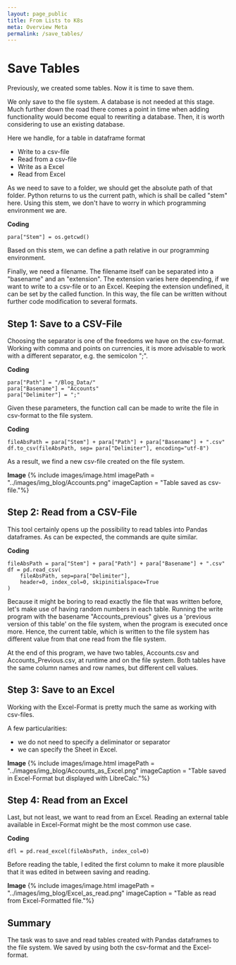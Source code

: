 ```yaml
---
layout: page_public
title: From Lists to K8s
meta: Overview Meta
permalink: /save_tables/
---
```


# Save Tables

Previously, we created some tables. Now it is time to save them.

We only save to the file system. A database is not needed at this stage. Much further down the road there comes a point in time when adding functionality would become equal to rewriting a database. Then, it is worth considering to use an existing database.

Here we handle, for a table in dataframe format

- Write to a csv-file
- Read from a csv-file
- Write as a Excel
- Read from Excel

As we need to save to a folder, we should get the absolute path of that folder.
Python returns to us the current path, which is shall be called "stem" here. Using this stem, we don't have to worry in which programming environment we are.

**Coding**
>
    para["Stem"] = os.getcwd()

Based on this stem, we can define a path relative in our programming environment.

Finally, we need a filename. The filename itself can be separated into a "basename" and an "extension". The extension varies here depending, if we want to write to a csv-file or to an Excel. Keeping the extension undefined, it can be set by the called function. In this way, the file can be written without further code modification to several formats.



## Step 1: Save to a CSV-File

Choosing the separator is one of the freedoms we have on the csv-format. Working with comma and points on currencies, it is more advisable to work with a different separator, e.g. the semicolon ";".

**Coding**
>
    para["Path"] = "/Blog_Data/"
    para["Basename"] = "Accounts"
    para["Delimiter"] = ";"

Given these parameters, the function call can be made to write the file in csv-format to the file system.

**Coding**
>
    fileAbsPath = para["Stem"] + para["Path"] + para["Basename"] + ".csv"
    df.to_csv(fileAbsPath, sep= para["Delimiter"], encoding="utf-8")

As a result, we find a new csv-file created on the file system.

**Image**
{% include images/image.html imagePath = "../images/img_blog/Accounts.png" imageCaption =  "Table saved as csv-file."%}

## Step 2: Read from a CSV-File

This tool certainly opens up the possibility to read tables into Pandas dataframes.
As can be expected, the commands are quite similar.

**Coding**
>
    fileAbsPath = para["Stem"] + para["Path"] + para["Basename"] + ".csv"
    df = pd.read_csv(
        fileAbsPath, sep=para["Delimiter"], 
        header=0, index_col=0, skipinitialspace=True
    )

Because it might be boring to read exactly the file that was written before, let's make use of having random numbers in each table. Running the write program with the basename "Accounts_previous" gives us a 'previous version of this table' on the file system, when the program is executed once more. Hence, the current table, which is written to the file system has different value from that one read from the file system.

At the end of this program, we have two tables, Accounts.csv and Accounts_Previous.csv, at runtime and on the file system.
Both tables have the same column names and row names, but different cell values.

## Step 3: Save to an Excel

Working with the Excel-Format is pretty much the same as working with csv-files.

A few particularities:
- we do not need to specify a deliminator or separator
- we can specify the Sheet in Excel.

**Image**
{% include images/image.html imagePath = "../images/img_blog/Accounts_as_Excel.png" imageCaption =  "Table saved in Excel-Format but displayed with LibreCalc."%}


## Step 4: Read from an Excel

Last, but not least, we want to read from an Excel.
Reading an external table available in Excel-Format might be the most common use case.

**Coding**
>
    dfl = pd.read_excel(fileAbsPath, index_col=0)

Before reading the table, I edited the first column to make it more plausible that it was edited in between saving and reading.

**Image**
{% include images/image.html imagePath = "../images/img_blog/Excel_as_read.png" imageCaption =  "Table as read from Excel-Formatted file."%}


## Summary

The task was to save and read tables created with Pandas dataframes to the file system.
We saved by using both the csv-format and the Excel-format.
